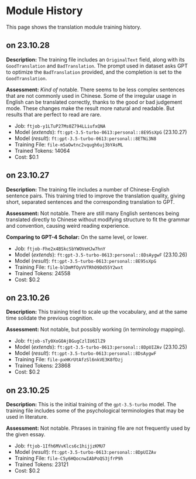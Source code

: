# Module History

This page shows the translation module training history.

## on 23.10.28

**Description:** The training file includes an `OriginalText` field, along with its `GoodTranslation` and `BadTranslation`. The prompt used in dataset asks GPT to optimize the `BadTranslation` provided, and the completion is set to the `GoodTranslation`.

**Assessment:** *Kind of* notable. There seems to be less complex sentences that are not commonly used in Chinese. Some of the irregular usage in English can be translated correctly, thanks to the good or bad judgement mode. These changes make the result more natural and readable. But results that are perfect to read are rare.

- Job: `ftjob-y1LTuP27Ms0Z794LLiufxQNA`
- Model (*extends*): `ft:gpt-3.5-turbo-0613:personal::8E95sXpG` (23.10.27)
- Model (*result*): `ft:gpt-3.5-turbo-0613:personal::8ETNi3N8`
- Training File: `file-m5aOwtnc2vqugh6uj3bYAsML`
- Trained Tokens: 14064
- Cost: $0.1

## on 23.10.27

**Description:** The training file includes a number of Chinese-English sentence pairs. This training tried to improve the translation quality, giving short, separated sentences and the corresponding translation to GPT.

**Assessment:** Not notable. There are still many English sentences being translated directly to Chinese without modifying structure to fit the grammar and convention, causing weird reading experience.

**Comparing to GPT-4 Scholar:** On the same level, or lower.

- Job: `ftjob-Fhe2x4BSkcSbYWOVeHJw7hnY`
- Model (*extends*): `ft:gpt-3.5-turbo-0613:personal::8DsAygwF` (23.10.26)
- Model (*result*): `ft:gpt-3.5-turbo-0613:personal::8E95sXpG`
- Training File: `file-blDmMfOyVVTRhO9Dd55Y2wxt`
- Trained Tokens: 24558
- Cost: $0.2

## on 23.10.26

**Description:** This training tried to scale up the vocabulary, and at the same time solidate the previous cognition.

**Assessment:** Not notable, but possibly working (in terminology mapping).

- Job: `ftjob-sTy0XoGOAjBGugCzlIU6IlZ9`
- Model (*extends*): `ft:gpt-3.5-turbo-0613:personal::8DpUIZAv` (23.10.25)
- Model (*result*): `ft:gpt-3.5-turbo-0613:personal::8DsAygwF`
- Training File: `file-pxHKrUtAfzSl6nkVE3K8fDzj`
- Trained Tokens: 23868
- Cost: $0.2

## on 23.10.25

**Description:** This is the initial training of the `gpt-3.5-turbo` model. The training file includes some of the psychological terminologies that may be used in literature.

**Assessment:** Not notable. Phrases in training file are not frequently used by the given essay.

- Job: `ftjob-1Ifh6MVvKlcs6c1hijjzKMU7`
- Model (*result*): `ft:gpt-3.5-turbo-0613:personal::8DpUIZAv`
- Training File: `file-C5y6HQocnwIAbPoQS3jfrP9h`
- Trained Tokens: 23121
- Cost: $0.2